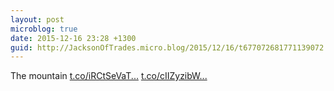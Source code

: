```yaml
---
layout: post
microblog: true
date: 2015-12-16 23:28 +1300
guid: http://JacksonOfTrades.micro.blog/2015/12/16/t677072681771139072.html
---
```

The mountain [t.co/iRCtSeVaT...](https://t.co/iRCtSeVaTl) [t.co/cIIZyzibW...](https://t.co/cIIZyzibWN)
